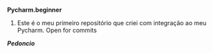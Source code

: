 **Pycharm.beginner**
1. Este é o meu primeiro repositório que criei com integração ao meu Pycharm. Open for commits

**_Pedoncio_**
